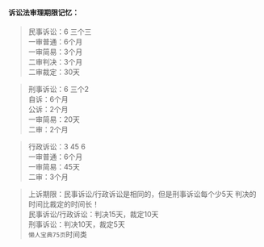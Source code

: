 #### 诉讼法审理期限记忆：
>   民事诉讼：6 三个三                          
    一审普通：6个月                          
    一审简易：3个月                          
    二审判决：3个月                          
    二审裁定：30天                          
                              
>   刑事诉讼：6 三个2                           
    自诉：6个月                          
    公诉：2个月                          
    一审简易：20天                          
    二审：2个月                          
                              
>   行政诉讼：3 45 6                           
    一审普通：6个月                          
    一审简易：45天                          
    二审：3个月      

>   上诉期限：民事诉讼/行政诉讼是相同的，但是刑事诉讼每个少5天
    判决的时间比裁定的时间长！       
    民事诉讼/行政诉讼：判决15天，裁定10天      
    刑事诉讼：判决10天，裁定5天       
`懒人宝典75页`时间类
        
